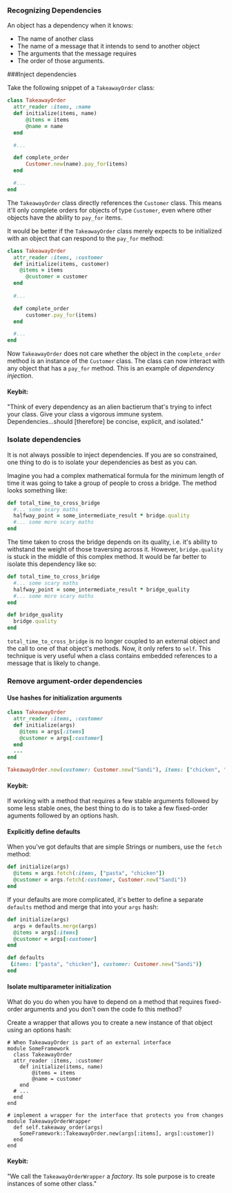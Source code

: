 ### Recognizing Dependencies

An object has a dependency when it knows:

* The name of another class
* The name of a message that it intends to send to another object
* The arguments that the message requires
* The order of those arguments.

###Inject dependencies

Take the following snippet of a `TakeawayOrder` class:

```ruby
class TakeawayOrder
  attr_reader :items, :name
  def initialize(items, name)
	  @items = items
	  @name = name
  end

  #...

  def complete_order
	  Customer.new(name).pay_for(items)
  end

  #...
end
```

The `TakeawayOrder` class directly references the `Customer` class. This means it'll only complete orders for objects of type `Customer`, even where other objects have the ability to `pay_for` items.

It would be better if the `TakeawayOrder` class merely expects to be initialized with an object that can respond to the `pay_for` method:

```ruby
class TakeawayOrder
  attr_reader :items, :customer
  def initialize(items, customer)
    @items = items
	  @customer = customer
  end
  
  #...

  def complete_order
	  customer.pay_for(items)
  end

  #...
end
```

Now `TakeawayOrder` does not care whether the object in the `complete_order` method is an instance of the `Customer` class. The class can now interact with any object that has a `pay_for` method. This is an example of _dependency injection_.

#### Keybit:

"Think of every dependency as an alien bactierum that's trying to infect your class. Give your class a vigorous immune system. Dependencies...should [therefore] be concise, explicit, and isolated."

### Isolate dependencies

It is not always possible to inject dependencies. If you are so constrained, one thing to do is to isolate your dependencies as best as you can.

Imagine you had a complex mathematical formula for the minimum length of time it was going to take a group of people to cross a bridge. The method looks something like:

```ruby
def total_time_to_cross_bridge
  #... some scary maths
  halfway_point = some_intermediate_result * bridge.quality
  #... some more scary maths
end
```
The time taken to cross the bridge depends on its quality, i.e. it's ability to withstand the weight of those traversing across it. However, `bridge.quality` is stuck in the middle of this complex method. It would be far better to isolate this dependency like so:

```ruby
def total_time_to_cross_bridge
  #... some scary maths
  halfway_point = some_intermediate_result * bridge_quality
  #... some more scary maths
end

def bridge_quality
  bridge.quality
end
```

`total_time_to_cross_bridge` is no longer coupled to an external object and the call to one of that object's methods. Now, it only refers to `self`. This technique is very useful when a class contains embedded references to a message that is likely to change.

### Remove argument-order dependencies

#### Use hashes for initialization arguments

```ruby
class TakeawayOrder
  attr_reader :items, :customer
  def initialize(args)
    @items = args[:items]
    @customer = args[:customer]
  end
  ...
end

TakeawayOrder.new(customer: Customer.new("Sandi"), items: ["chicken", "pie"])
```

#### Keybit:

If working with a method that requires a few stable arguments followed by some less stable ones, the best thing to do is to take a few fixed-order aguments followed by an options hash.


#### Explicitly define defaults

When you've got defaults that are simple Strings or numbers, use the `fetch` method:

```ruby
def initialize(args)
  @items = args.fetch(:items, ["pasta", "chicken"])
  @customer = args.fetch(:customer, Customer.new("Sandi"))
end
```

If your defaults are more complicated, it's better to define a separate `defaults` method and merge that into your `args` hash:

```ruby
def initialize(args)
  args = defaults.merge(args)
  @items = args[:items]
  @customer = args[:customer]
end

def defaults
 {items: ["pasta", "chicken"], customer: Customer.new("Sandi")}
end
```

#### Isolate multiparameter initialization

What do you do when you have to depend on a method that requires fixed-order arguments and you don't own the code fo this method?

Create a wrapper that allows you to create a new instance of that object using an options hash:

```
# When TakeawayOrder is part of an external interface
module SomeFramework
  class TakeawayOrder
  attr_reader :items, :customer
    def initialize(items, name)
	    @items = items
	    @name = customer
    end
  # ...
  end
end

# implement a wrapper for the interface that protects you from changes
module TakeawayOrderWrapper
  def self.takeaway_order(args)
    SomeFramework::TakeawayOrder.new(args[:items], args[:customer])
  end
end
```

#### Keybit:
"We call the `TakeawayOrderWrapper` a _factory_. Its sole purpose is to create instances of some other class."
